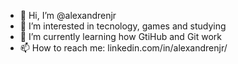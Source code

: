 - 👋 Hi, I’m @alexandrenjr
- 👀 I’m interested in tecnology, games and studying
- 🌱 I’m currently learning how GtiHub and Git work
- 📫 How to reach me: linkedin.com/in/alexandrenjr/
